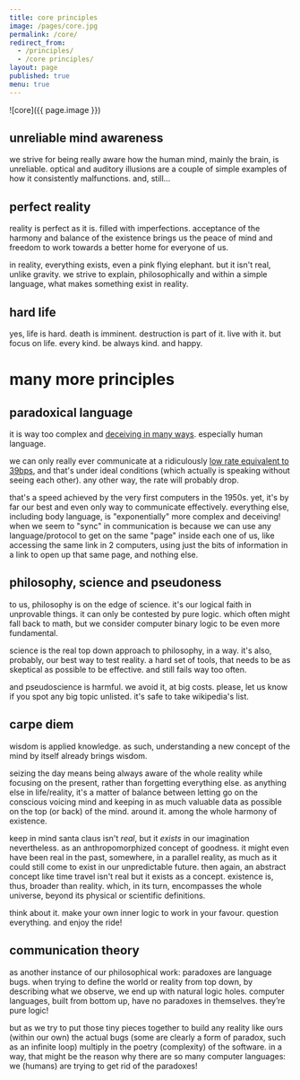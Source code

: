 ```yaml
---
title: core principles
image: /pages/core.jpg
permalink: /core/
redirect_from:
  - /principles/
  - /core principles/
layout: page
published: true
menu: true
---
```


![core]({{ page.image }})

## unreliable mind awareness

we strive for being really aware how the human mind, mainly the brain, is unreliable. optical and auditory illusions are a couple of simple examples of how it consistently malfunctions. and, still...

## perfect reality

reality is perfect as it is. filled with imperfections. acceptance of the harmony and balance of the existence brings us the peace of mind and freedom to work towards a better home for everyone of us.

in reality, everything exists, even a pink flying elephant. but it isn't real, unlike gravity. we strive to explain, philosophically and within a simple language, what makes something exist in reality. 

## hard life

yes, life is hard. death is imminent. destruction is part of it. live with it. but focus on life. every kind. be always kind. and happy.

# many more principles

## paradoxical language

it is way too complex and [deceiving in many ways](https://curiosity.com/topics/is-communication-really-80-percent-nonverbal-curiosity/). especially human language.

we can only really ever communicate at a ridiculously [low rate equivalent to 39bps](https://curiosity.com/topics/no-matter-how-fast-languages-are-spoken-they-all-transmit-information-at-the-same-rate-curiosity/), and that's under ideal conditions (which actually is speaking without seeing each other). any other way, the rate will probably drop.

that's a speed achieved by the very first computers in the 1950s. yet, it's by far our best and even only way to communicate effectively. everything else, including body language, is "exponentially" more complex and deceiving! when we seem to "sync" in communication is because we can use any language/protocol to get on the same "page" inside each one of us, like accessing the same link in 2 computers, using just the bits of information in a link to open up that same page, and nothing else.

## philosophy, science and pseudoness

to us, philosophy is on the edge of science. it's our logical faith in unprovable things. it can only be contested by pure logic. which often might fall back to math, but we consider computer binary logic to be even more fundamental.

science is the real top down approach to philosophy, in a way. it's also, probably, our best way to test reality. a hard set of tools, that needs to be as skeptical as possible to be effective. and still fails way too often.

and pseudoscience is harmful. we avoid it, at big costs. please, let us know if you spot any big topic unlisted. it's safe to take wikipedia's list.

## carpe diem

wisdom is applied knowledge. as such, understanding a new concept of the mind by itself already brings wisdom.

seizing the day means being always aware of the whole reality while focusing on the present, rather than forgetting everything else. as anything else in life/reality, it's a matter of balance between letting go on the conscious voicing mind and keeping in as much valuable data as possible on the top (or back) of the mind. around it. among the whole harmony of existence.

keep in mind santa claus isn't *real*, but it *exists* in our imagination nevertheless. as an anthropomorphized concept of goodness. it might even have been real in the past, somewhere, in a parallel reality, as much as it could still come to exist in our unpredictable future. then again, an abstract concept like time travel isn't real but it exists as a concept. existence is, thus, broader than reality. which, in its turn, encompasses the whole universe, beyond its physical or scientific definitions.

think about it. make your own inner logic to work in your favour. question everything. and enjoy the ride!

## communication theory

as another instance of our philosophical work: paradoxes are language bugs. when trying to define the world or reality from top down, by describing what we observe, we end up with natural logic holes. computer languages, built from bottom up, have no paradoxes in themselves. they’re pure logic!

but as we try to put those tiny pieces together to build any reality like ours (within our own) the actual bugs (some are clearly a form of paradox, such as an infinite loop) multiply in the poetry (complexity) of the software. in a way, that might be the reason why there are so many computer languages: we (humans) are trying to get rid of the paradoxes!
